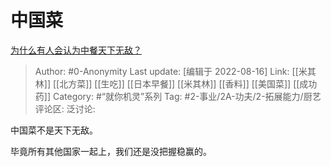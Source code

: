 # 中国菜
[为什么有人会认为中餐天下无敌？](https://www.zhihu.com/question/57543664/answer/2628514295)

> Author: #0-Anonymity
> Last update: [编辑于 2022-08-16]
> Link: [[米其林]] [[北方菜]] [[生吃]] [[日本早餐]] [[米其林]] [[香料]] [[美国菜]] [[成功药]]
> Category: #“就你机灵”系列
> Tag: #2-事业/2A-功夫/2-拓展能力/厨艺
> 评论区:
> 泛讨论:

中国菜不是天下无敌。

毕竟所有其他国家一起上，我们还是没把握稳赢的。

